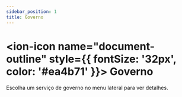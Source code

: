 ```yaml
---
sidebar_position: 1
title: Governo
---
```


# <ion-icon name="document-outline" style={{ fontSize: '32px', color: '#ea4b71' }}></ion-icon> Governo

Escolha um serviço de governo no menu lateral para ver detalhes. 
